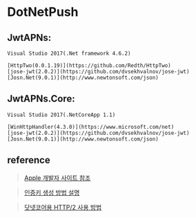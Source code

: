 # DotNetPush


## JwtAPNs:

```
Visual Studio 2017(.Net framework 4.6.2)  

[HttpTwo(0.0.1.19)](https://github.com/Redth/HttpTwo)  
[jose-jwt(2.0.2)](https://github.com/dvsekhvalnov/jose-jwt)  
[Josn.Net(9.0.1)](http://www.newtonsoft.com/json)
```

## JwtAPNs.Core:

```
Visual Studio 2017(.NetCoreApp 1.1)  

[WinHttpHandler(4.3.0)](https://www.microsoft.com/net)  
[jose-jwt(2.0.2)](https://github.com/dvsekhvalnov/jose-jwt)  
[Josn.Net(9.0.1)](http://www.newtonsoft.com/json)
```

## reference

> [Apple 개발자 사이트 참조](https://github.com/lisa3907/DotnetPush/blob/master/communicate_apns.md)

> [인증키 생성 방법 설명](https://github.com/lisa3907/DotnetPush/blob/master/generate_auth_key.md)

> [닷넷코어용 HTTP/2 사용 방법](https://github.com/lisa3907/DotnetPush/blob/master/http2handler.md)

